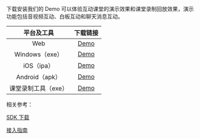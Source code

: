 下载安装我们的 Demo 可以体验互动课堂的演示效果和课堂录制回放效果，演示功能包括音视频互动、白板互动和聊天消息互动。

|     平台及工具      | 下载链接 |
| :-----------------: | :------: |
|         Web         | [Demo]() |
|   Windows（exe）    | [Demo]() |
|     iOS（ipa）      | [Demo]() |
|   Android（apk）    | [Demo]() |
| 课堂录制工具（exe） | [Demo]() |

相关参考：

[SDK 下载]()

[接入指南]()